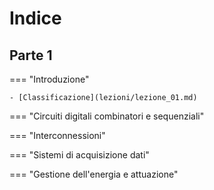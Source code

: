 # Indice
## Parte 1

=== "Introduzione"

    - [Classificazione](lezioni/lezione_01.md)

=== "Circuiti digitali combinatori e sequenziali"

=== "Interconnessioni"

=== "Sistemi di acquisizione dati"

=== "Gestione  dell'energia e attuazione"